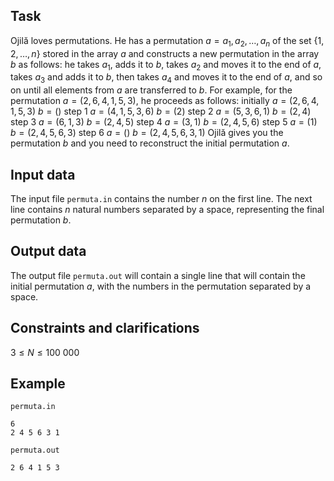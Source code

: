 ## Task

Ojilă loves permutations. He has a permutation $a = a_1, a_2, \dots, a_n$ of the set $\{1,2,\dots,n\}$ stored in the array $a$ and constructs a new permutation in the array $b$ as follows: he takes $a_1$, adds it to $b$, takes $a_2$ and moves it to the end of $a$, takes $a_3$ and adds it to $b$, then takes $a_4$ and moves it to the end of $a$, and so on until all elements from $a$ are transferred to $b$. For example, for the permutation $a = (2, 6, 4, 1, 5, 3)$, he proceeds as follows: initially $a = (2, 6, 4, 1, 5, 3)$ $b = ()$ 
step 1 $a = (4, 1, 5, 3, 6)$ $b = (2)$ step 2 $a = (5, 3, 6, 1)$ $b = (2, 4)$ step 3 $a = (6, 1, 3)$ $b = (2, 4, 5)$ step 4 $a = (3, 1)$ $b = (2, 4, 5, 6)$ step 5 $a = (1)$ $b = (2, 4, 5, 6, 3)$ step 6 $a = ()$ $b = (2, 4, 5, 6, 3, 1)$ Ojilă gives you the permutation $b$ and you need to reconstruct the initial permutation $a$. 

## Input data

The input file `permuta.in` contains the number $n$ on the first line. The next line contains $n$ natural numbers separated by a space, representing the final permutation $b$. 

## Output data

The output file `permuta.out` will contain a single line that will contain the initial permutation $a$, with the numbers in the permutation separated by a space. 

## Constraints and clarifications

$3 \leq N \leq 100 \ 000$ 

## Example

`permuta.in`
```
6
2 4 5 6 3 1
```

`permuta.out`
```
2 6 4 1 5 3
```

